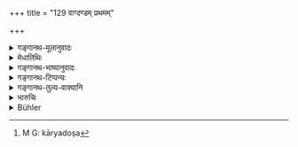 +++
title = "129 वाग्दण्डम् प्रथमम्"

+++

<details><summary>गङ्गानथ-मूलानुवादः</summary>

First of all, he shall inflict punishment in the form of reprimand, then in the form of reproach, thirdly in the form of fine, and after that the death-penalty.—(129)
</details>

<details><summary>मेधातिथिः</summary>

यो गुणवान् ईषत्प्रथमम् एवापराद्धः स वाचा निर्भर्त्स्यते "न साधु कृतवान् असि, मा पुनर् एवं कार्षीः" इति । तथा विनीयमाने यदि न निवर्तते, "को ऽत्र दोषः"[^१५८] इति वा प्रतिजानीयात् तदा धिग्धिगादिशब्दैः परुषवचनैः कुत्सार्थैः क्षिप्यते । ततो ऽप्य् अनिवर्तमानो यथाशास्त्रं धनेन दण्डनीयः । तद् अप्य् अगणयन्न् ऐश्वर्यादिना हन्तव्यः । वधदण्डश् च ताडनाङ्गच्छेदादि, न मरणम् एव ॥ ८.१२९ ॥


[^१५८]:
     M G: kāryadoṣa

_यत आह ।_
</details>

<details><summary>गङ्गानथ-भाष्यानुवादः</summary>

If the guilty person is a good man and has committed a slight offence, and for the first time, then he is only reprimanded: ‘you have not acted well, do not do it again.’

If, on being thus reprimanded, the man does not desist, or goes on to say ‘what is there wrong in this?’—then he is rebuked with such harsh reproachful words as ‘fie,’ ‘shame’ and so forth.

If he does not desist even when thus rebuked, he should be punished with fine, in accordance with the Law.

If he does not mind the fine either through folly or pride of wealth,—then he should be killed. This ‘*death-penalty*’ consists in the cutting off of certain limbs, etc., and not necessarily in actually killing the man; as is clear from what follows in the next verse.—(129)
</details>

<details><summary>गङ्गानथ-टिप्पन्यः</summary>

This verse is quoted in *Mitākṣarā* (1.366), which, in quoting it,
transposes, ‘*vāgdaṇḍam*’ and ‘*dhigdaṇḍam*,’—such reading is more in
keeping with Yājñvalkya’s text (1.356),—and it explains ‘*dhigdaṇḍa*’ as
addressing such terms as ‘fie upon thee,’—and ‘*vāgdaṇḍa*’ as
‘pronouncing a terrible curse

It is quoted in *Parāśaramādhava* (Vyavahāra, p. 156); as laying down
the order of sequence among the various forms of punishment; it explains
*vāgdaṇḍa* as pronouncing a terrible curse (reproducing the exact words
of Mitākṣarā) and ‘*dhigdaṇḍa*’ as ‘chiding with such words as *fie* and
the like.’

It is quoted in *Vivādaratnākara* (p. 630), which adds the following
notes:—‘*vāgdaṇḍa*’, ‘thou hast not done right,’—‘*dhigdaṇḍa*’, ‘fie
upon thee, damned sinner.’

It is quoted in *Vīramitrodaya* (Rājanīti, p. 273), which adds the
following notes:—The first two forms of punishment are meant for light
offences; ‘*vadhadaṇḍa*’ means *corporal punishment*, which has to be
inflicted upon all except the Brāhmaṇas.
</details>

<details><summary>गङ्गानथ-तुल्य-वाक्यानि</summary>

**(verses 8.129-130)  
**

*Yājñavalkya* (1.366).—‘Punishment in the form of Reproach, (2) in the
form of Reprimand and (3) in the form of Fine,—shall be inflicted either
severally or collectively, in accordance with the nature of the
offence.’

*Bṛhaspati* (27.4-5).—(See under 120.)
</details>

<details><summary>भारुचिः</summary>

अपराधापेक्षैषा दण्डप्रकॢप्तिः क्रमेण स्यात् । वधश् चात्र ताडने न तु मारणे, सामर्थ्यात् । तथा च दर्शयति — ॥ ८.१२९ ॥
</details>

<details><summary>Bühler</summary>

129	Let him punish first by (gentle) admonition, afterwards by (harsh) reproof, thirdly by a fine, after that by corporal chastisement.
</details>
